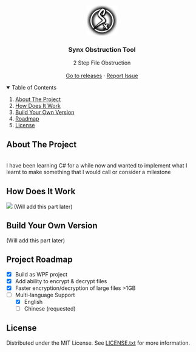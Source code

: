 <div id="top"></div>
<br />
<div align="center">
  <a href="https://github.com/aymynx/2-step-encryption">
    <img src="/2-step-enc/synx.png" alt="Logo" width="80" height="80">
  </a>
  <h3 align="center">Synx Obstruction Tool</h3>
  <p align="center">
    2 Step File Obstruction
    <br />
    <br />
    <a href="https://github.com/aymynx/2-step-encryption/releases">Go to releases</a>
    ·
    <a href="https://github.com/aymynx/2-step-encryption/issues">Report Issue</a>
  </p>
</div>
<details open>
  <summary>Table of Contents</summary>
  <ol>
    <li>
      <a href="#about-the-project">About The Project</a>
    </li>
    <li>
      <a href="#how-does-it-work">How Does It Work</a>
    </li>
    <li>
      <a href="#build-your-own-version">Build Your Own Version</a>
    </li>
    <li>
      <a href="#project-roadmap">Roadmap</a>
    </li>
    <li>
      <a href="#license">License</a>
    </li>
  </ol>
</details>
<h2>About The Project</h2>
<br />
<a>I have been learning C# for a while now and wanted to implement what I learnt to make something that I would call or consider a milestone</a>
<h2>How Does It Work</h2>
<img src="https://cdn.discordapp.com/attachments/711698809989890049/1032025032869822494/unknown.png"></img>
<a>(Will add this part later)</a>
<br />
<h2>Build Your Own Version</h2>
<a>(Will add this part later)</a>
<br />
<h2>Project Roadmap</h2>

- [x] Build as WPF project
- [x] Add ability to encrypt & decrypt files
- [x] Faster encryption/decryption of large files >1GB
- [ ] Multi-language Support
    - [x] English
    - [ ] Chinese (requested)
<h2>License</h2>
<p>Distributed under the MIT License. See <a href="https://github.com/aymynx/2-step-encryption/blob/master/LICENSE.txt">LICENSE.txt</a> for more information.</p>
